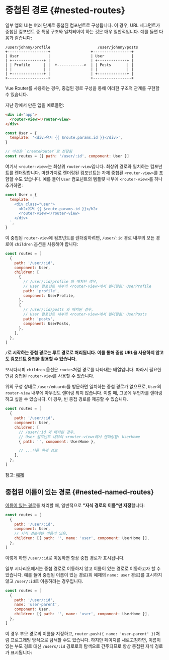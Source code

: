 # 중첩된 경로 {#nested-routes}

일부 앱의 UI는 여러 단계로 중첩된 컴포넌트로 구성됩니다.
이 경우, URL 세그먼트가 중첩된 컴포넌트 중 특정 구조와 일치되어야 하는 것은 매우 일반적입니다.
예를 들면 다음과 같습니다:

```
/user/johnny/profile                     /user/johnny/posts
+------------------+                  +-----------------+
| User             |                  | User            |
| +--------------+ |                  | +-------------+ |
| | Profile      | |  +------------>  | | Posts       | |
| |              | |                  | |             | |
| +--------------+ |                  | +-------------+ |
+------------------+                  +-----------------+
```

Vue Router를 사용하는 경우,
중첩된 경로 구성을 통해 이러한 구조적 관계를 구현할 수 있습니다.

지난 장에서 만든 앱을 예로들면:

```html
<div id="app">
  <router-view></router-view>
</div>
```

```js
const User = {
  template: '<div>유저 {{ $route.params.id }}</div>',
}

// 이것은 `createRouter`로 전달됨
const routes = [{ path: '/user/:id', component: User }]
```

여기서 `<router-view>`는 최상위 `router-view`입니다.
최상위 경로와 일치하는 컴포넌트를 렌더링합니다.
마찬가지로 렌더링된 컴포넌트는 자체 중첩된 `<router-view>`를 포함할 수도 있습니다.
예를 들어 `User` 컴포넌트의 템플릿 내부에 `<router-view>`를 하나 추가하면:

```js
const User = {
  template: `
    <div class="user">
      <h2>유저 {{ $route.params.id }}</h2>
      <router-view></router-view>
    </div>
  `,
}
```

이 중첩된 `router-view`에 컴포넌트를 렌더링하려면,
`/user/:id` 경로 내부의 모든 경로에 `children` 옵션을 사용해야 합니다:

```js
const routes = [
  {
    path: '/user/:id',
    component: User,
    children: [
      {
        // /user/:id/profile 와 매치된 경우,
        // User 컴포넌트 내부의 <router-view>에서 렌더링됨: UserProfile
        path: 'profile',
        component: UserProfile,
      },
      {
        // /user/:id/posts 와 매치된 경우,
        // User 컴포넌트 내부의 <router-view>에서 렌더링됨: UserPosts
        path: 'posts',
        component: UserPosts,
      },
    ],
  },
]
```

**`/`로 시작하는 중첩 경로는 루트 경로로 처리됩니다.
이를 통해 중첩 URL을 사용하지 않고도 컴포넌트 중첩을 활용할 수 있습니다.**

보시다시피 `children` 옵션은 `routes`처럼 경로를 나타내는 배열입니다.
따라서 필요한 만큼 중첩된 `router-view`를 사용할 수 있습니다.

위의 구성 상태로 `/user/eduardo`를 방문하면 일치하는 중첩 경로가 없으므로,
`User`의 `router-view` 내부에 아무것도 렌더링 되지 않습니다.
이럴 때, 그곳에 무언가를 렌더링하고 싶을 수 있습니다.
이 경우, 빈 중첩 경로를 제공할 수 있습니다.

```js
const routes = [
  {
    path: '/user/:id',
    component: User,
    children: [
      // /user/:id 와 매치된 경우,
      // User 컴포넌트 내부의 <router-view>에서 렌더링됨: UserHome
      { path: '', component: UserHome },

      // ...다른 하위 경로
    ],
  },
]
```

참고: [예제](https://codesandbox.io/s/nested-views-vue-router-4-examples-hl326?initialpath=%2Fusers%2Feduardo)

## 중첩된 이름이 있는 경로 {#nested-named-routes}

[이름이 있는 경로](./named-routes.md)를 처리할 때, 일반적으로 **"자식 경로의 이름"만 지정**합니다:

```js
const routes = [
  {
    path: '/user/:id',
    component: User,
    // 자식 경로에만 이름이 있음.
    children: [{ path: '', name: 'user', component: UserHome }],
  },
]
```

이렇게 하면 `/user/:id`로 이동하면 항상 중첩 경로가 표시됩니다.

일부 시나리오에서는 중첩 경로로 이동하지 않고 이름이 있는 경로로 이동하고자 할 수 있습니다.
예를 들어 중첩된 이름이 있는 경로(위 예제의 `name: user` 경로)를 표시하지 않고 `/user/:id`로 이동하려는 경우입니다.

```js
const routes = [
  {
    path: '/user/:id',
    name: 'user-parent',
    component: User,
    children: [{ path: '', name: 'user', component: UserHome }],
  },
]
```

이 경우 부모 경로의 이름을 지정하고,
`router.push({ name: 'user-parent' })`처럼 프로그래밍 방식으로 탐색할 수도 있습니다.
하지만 페이지를 새로고침하면,
이름이 있는 부모 경로 대신 `/users/:id` 경로로의 탐색으로 간주되므로 항상 중첩된 자식 경로가 표시됩니다:
